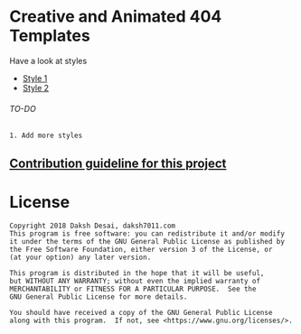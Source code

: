 # Creative and Animated 404 Templates
Have a look at styles 
 * [Style 1](https://daksh7011.com/demo/404/style-1/)
 * [Style 2](https://daksh7011.com/demo/404/style-2/)
 
 
###### TO-DO
    1. Add more styles

## [Contribution guideline for this project](CONTRIBUTING.md)


# License

    Copyright 2018 Daksh Desai, daksh7011.com
    This program is free software: you can redistribute it and/or modify
    it under the terms of the GNU General Public License as published by
    the Free Software Foundation, either version 3 of the License, or
    (at your option) any later version.

    This program is distributed in the hope that it will be useful,
    but WITHOUT ANY WARRANTY; without even the implied warranty of
    MERCHANTABILITY or FITNESS FOR A PARTICULAR PURPOSE.  See the
    GNU General Public License for more details.

    You should have received a copy of the GNU General Public License
    along with this program.  If not, see <https://www.gnu.org/licenses/>.
    
